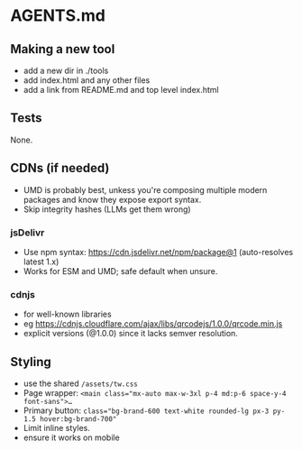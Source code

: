 # AGENTS.md

## Making a new tool

- add a new dir in ./tools
- add index.html and any other files
- add a link from README.md and top level index.html

## Tests

None.

## CDNs (if needed)

- UMD is probably best, unkess you're composing multiple modern packages and know they expose export syntax.
- Skip integrity hashes (LLMs get them wrong)

### jsDelivr

- Use npm syntax: https://cdn.jsdelivr.net/npm/package@1 (auto-resolves latest 1.x)
- Works for ESM and UMD; safe default when unsure.

### cdnjs

- for well-known libraries
- eg https://cdnjs.cloudflare.com/ajax/libs/qrcodejs/1.0.0/qrcode.min.js
- explicit versions (@1.0.0) since it lacks semver resolution.

## Styling

- use the shared `/assets/tw.css`
- Page wrapper: `<main class="mx-auto max-w-3xl p-4 md:p-6 space-y-4 font-sans">…`
- Primary button: `class="bg-brand-600 text-white rounded-lg px-3 py-1.5 hover:bg-brand-700"`
- Limit inline styles.
- ensure it works on mobile
